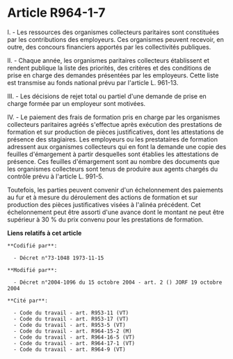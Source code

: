# Article R964-1-7

I. - Les ressources des organismes collecteurs paritaires sont constituées par les contributions des employeurs. Ces
organismes peuvent recevoir, en outre, des concours financiers apportés par les collectivités publiques.

II. - Chaque année, les organismes paritaires collecteurs établissent et rendent publique la liste des priorités, des
critères et des conditions de prise en charge des demandes présentées par les employeurs. Cette liste est transmise au fonds
national prévu par l'article L. 961-13.

III. - Les décisions de rejet total ou partiel d'une demande de prise en charge formée par un employeur sont motivées.

IV. - Le paiement des frais de formation pris en charge par les organismes collecteurs paritaires agréés s'effectue après
exécution des prestations de formation et sur production de pièces justificatives, dont les attestations de présence des
stagiaires. Les employeurs ou les prestataires de formation adressent aux organismes collecteurs qui en font la demande une
copie des feuilles d'émargement à partir desquelles sont établies les attestations de présence. Ces feuilles d'émargement
sont au nombre des documents que les organismes collecteurs sont tenus de produire aux agents chargés du contrôle prévu à
l'article L. 991-5.

Toutefois, les parties peuvent convenir d'un échelonnement des paiements au fur et à mesure du déroulement des actions de
formation et sur production des pièces justificatives visées à l'alinéa précédent. Cet échelonnement peut être assorti d'une
avance dont le montant ne peut être supérieur à 30 % du prix convenu pour les prestations de formation.

**Liens relatifs à cet article**

	**Codifié par**:

	  - Décret n°73-1048 1973-11-15

	**Modifié par**:

	  - Décret n°2004-1096 du 15 octobre 2004 - art. 2 () JORF 19 octobre 2004

	**Cité par**:

	  - Code du travail - art. R953-11 (VT)
	  - Code du travail - art. R953-17 (VT)
	  - Code du travail - art. R953-5 (VT)
	  - Code du travail - art. R964-15-2 (M)
	  - Code du travail - art. R964-16-5 (VT)
	  - Code du travail - art. R964-17-1 (VT)
	  - Code du travail - art. R964-9 (VT)
